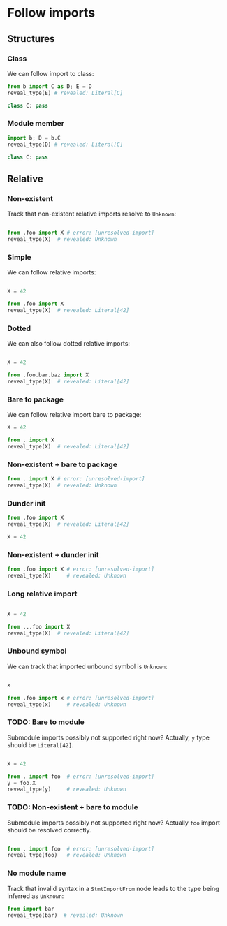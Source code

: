 # Follow imports

## Structures

### Class

We can follow import to class:

```py
from b import C as D; E = D
reveal_type(E) # revealed: Literal[C]
```

```py path=b.py
class C: pass
```

### Module member

```py
import b; D = b.C
reveal_type(D) # revealed: Literal[C]
```

```py path=b.py
class C: pass
```

## Relative

### Non-existent

Track that non-existent relative imports resolve to `Unknown`:

```py path=package/__init__.py
```

```py path=package/bar.py
from .foo import X # error: [unresolved-import]
reveal_type(X)  # revealed: Unknown
```

### Simple

We can follow relative imports:

```py path=package/__init__.py
```

```py path=package/foo.py
X = 42
```

```py path=package/bar.py
from .foo import X
reveal_type(X)  # revealed: Literal[42]
```

### Dotted

We can also follow dotted relative imports:

```py path=package/__init__.py
```

```py path=package/foo/bar/baz.py
X = 42
```

```py path=package/bar.py
from .foo.bar.baz import X
reveal_type(X)  # revealed: Literal[42]
```

### Bare to package

We can follow relative import bare to package:

```py path=package/__init__.py
X = 42
```

```py path=package/bar.py
from . import X
reveal_type(X)  # revealed: Literal[42]
```

### Non-existent + bare to package

```py path=package/bar.py
from . import X # error: [unresolved-import]
reveal_type(X)  # revealed: Unknown
```

### Dunder init

```py path=package/__init__.py
from .foo import X
reveal_type(X)  # revealed: Literal[42]
```

```py path=package/foo.py
X = 42
```

### Non-existent + dunder init

```py path=package/__init__.py
from .foo import X # error: [unresolved-import]
reveal_type(X)     # revealed: Unknown
```

### Long relative import

```py path=package/__init__.py
```

```py path=package/foo.py
X = 42
```

```py path=package/subpackage/subsubpackage/bar.py
from ...foo import X
reveal_type(X)  # revealed: Literal[42]
```

### Unbound symbol

We can track that imported unbound symbol is `Unknown`:

```py path=package/__init__.py
```

```py path=package/foo.py
x
```

```py path=package/bar.py
from .foo import x # error: [unresolved-import]
reveal_type(x)     # revealed: Unknown
```

### TODO: Bare to module

Submodule imports possibly not supported right now? Actually, `y` type should be `Literal[42]`.

```py path=package/__init__.py
```

```py path=package/foo.py
X = 42
```

```py path=package/bar.py
from . import foo  # error: [unresolved-import]
y = foo.X
reveal_type(y)     # revealed: Unknown
```

### TODO: Non-existent + bare to module

Submodule imports possibly not supported right now? Actually `foo` import should be resolved correctly.

```py path=package/__init__.py
```

```py path=package/bar.py
from . import foo  # error: [unresolved-import]
reveal_type(foo)   # revealed: Unknown
```

### No module name

Track that invalid syntax in a `StmtImportFrom` node leads to the type being inferred as `Unknown`:

```py path=package/foo.py
from import bar
reveal_type(bar)  # revealed: Unknown
```

